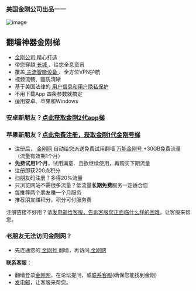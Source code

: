 ### 美国金刚公司出品一一

![image](l-w-s-athird.png)
## 翻墙神器金刚梯

- [ 金刚公司 ](https://github.com/a2zitpro/web/blob/master/a2zitpro.md)精心打造
- 带您穿越[ 长城 ](https://github.com/a2zitpro/web/blob/master/list_abcofvpn.md)、给您全息资讯
- 覆盖[ 主流智能设备 ](https://github.com/a2zitpro/web/blob/master/list_kkproducts&services.md)、全方位VPN护航
- 视频流畅、画质清晰
- 基于美国法律的[ 用户信息和用户隐私保护 ](https://github.com/a2zitpro/web/blob/master/Endusercontract.md)
- 不用下载App 四条参数就搞定
- 适用安卓、苹果和Windows

### 安卓新朋友？[点此获取金刚2代app梯](https://github.com/a2zitpro/web/blob/master/dl.md)  
### 苹果新朋友？[点此免费注册，获取金刚1代金刚号梯](https://github.com/a2zitpro/k/blob/master/README.md)
* 注册后，[ 金刚网 ](https://github.com/a2zitpro/web/blob/master/kksitecn.md)自动给您派送免费试用翻墙[ 万能金刚号 ](https://github.com/a2zitpro/web/blob/master/multipurposekkid.md)+30GB免费流量（流量有效期1个月）<br>
* **免费试用1个月**，试用满意、且欲继续使用，再购买下期流量<br>
* 注册即获200点积分
* 扫朋友码注册？多得20%流量
* 只浏览网站不需很多流量？低流量**长期免费**服务一定适合您
* 每推荐两个朋友赚一个月服务
* 推荐朋友赚积分，积分可付服务费

注册链接不好用？请[发电邮给客服，告诉客服您正面临什么样的困难](mailto:cs@atozitpro.net)，让客服来帮您。

### 老朋友无法访问金刚网？
* 先连通您的[ 金刚号 ](https://github.com/a2zitpro/web/blob/master/kkid.md)翻墙，再访问[ 金刚网 ](https://atozitpro.net/zh)   

**联系客服**：
  * 翻墙登录[金刚网](https://github.com/a2zitpro/web/blob/master/kksitecn.md)，在论坛提问，或[联系客服](https://www.atozitpro.net/zh/contact-us/)(确保您能找到金刚)
  * [发电邮](mailto:cs@a2zitpro.com)，让客服来帮您。
